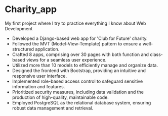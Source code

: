 # Charity_app
My first project where I try to practice everything I know about Web Development

* Developed a Django-based web app for 'Club for Future' charity.
* Followed the MVT (Model-View-Template) pattern to ensure a well-structured application.
* Crafted 8 apps, comprising over 30 pages with both function and class-based views for a seamless user experience.
* Utilized more than 10 models to efficiently manage and organize data.
* Designed the frontend with Bootstrap, providing an intuitive and responsive user interface.
* Implemented role-based access control to safeguard sensitive information and features.
* Prioritized security measures, including data validation and the production of high-quality, maintainable code.
* Employed PostgreSQL as the relational database system, ensuring robust data management and retrieval.
